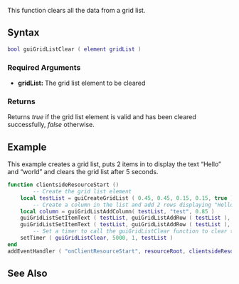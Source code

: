 This function clears all the data from a grid list.

Syntax
------

``` lua
bool guiGridListClear ( element gridList )
```

### Required Arguments

-   **gridList:** The grid list element to be cleared

### Returns

Returns *true* if the grid list element is valid and has been cleared successfully, *false* otherwise.

Example
-------

This example creates a grid list, puts 2 items in to display the text “Hello” and “world” and clears the grid list after 5 seconds.

``` lua
function clientsideResourceStart ()
        -- Create the grid list element
    local testList = guiCreateGridList ( 0.45, 0.45, 0.15, 0.15, true ) 
        -- Create a column in the list and add 2 rows displaying "Hello" text and "world" text
    local column = guiGridListAddColumn( testList, "test", 0.85 ) 
    guiGridListSetItemText ( testList, guiGridListAddRow ( testList ), column, "Hello", false, false )
    guiGridListSetItemText ( testList, guiGridListAddRow ( testList ), column, "World", false, false )
        -- Set a timer to call the guiGridListClear function to clear the grid list items in 5 seconds
    setTimer ( guiGridListClear, 5000, 1, testList ) 
end
addEventHandler ( "onClientResourceStart", resourceRoot, clientsideResourceStart )
```

See Also
--------
